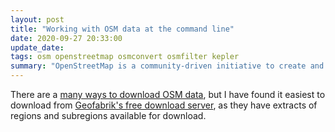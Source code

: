 ```yaml
---
layout: post
title: "Working with OSM data at the command line"
date: 2020-09-27 20:33:00
update_date:
tags: osm openstreetmap osmconvert osmfilter kepler
summary: "OpenStreetMap is a community-driven initiative to create and provide free geographic data, such as street maps, to anyone. With nearly 6.9 million registered users contributing 700M+ ways (roads), the project provides a wealth of free global geospatial data, if you know how to use it."
---
```


<!-- Intro -->

<!-- download data -->
There are a [many ways to download OSM data](), but I have found it easiest to download from [Geofabrik's free download server](https://download.geofabrik.de/), as they have extracts of regions and subregions available for download.

<!-- tools you can use -->


<!-- tools I have used -->

<!-- export via bbox, tags, etc. -->

<!-- how to visualize -->
